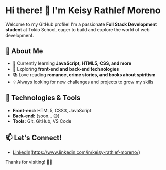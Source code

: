 # Hi there! 👋 I'm Keisy Rathlef Moreno

Welcome to my GitHub profile! I'm a passionate **Full Stack Development student** at Tokio School, eager to build and explore the world of web development.

## 🚀 About Me
- 🌱 Currently learning **JavaScript, HTML5, CSS, and more**
- 🔧 Exploring **front-end and back-end technologies**
- 📚 Love reading **romance, crime stories, and books about spiritism**
- 💡 Always looking for new challenges and projects to grow my skills

## 🔧 Technologies & Tools
- **Front-end:** HTML5, CSS3, JavaScript
- **Back-end:** (soon... 😉)
- **Tools:** Git, GitHub, VS Code

## 📫 Let's Connect!
- [LinkedIn](#)(https://www.linkedin.com/in/keisy-rathlef-moreno/)

Thanks for visiting! 🚀✨
